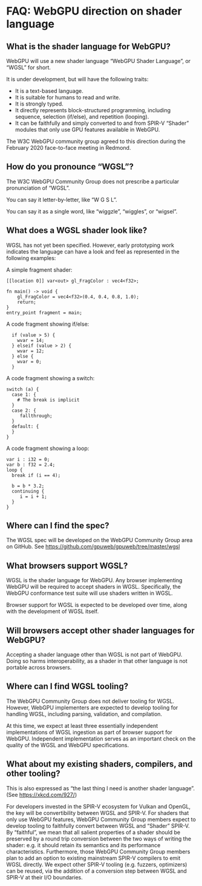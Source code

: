 # FAQ: WebGPU direction on shader language

## What is the shader language for WebGPU?

WebGPU will use a new shader language “WebGPU Shader Language”,
or “WGSL” for short.

It is under development, but will have the following traits:

*   It is a text-based language.
*   It is suitable for humans to read and write.
*   It is strongly typed.
*   It directly represents block-structured programming, including
    sequence, selection (if/else), and repetition (looping).
*   It can be faithfully and simply converted to and from SPIR-V
    “Shader” modules that only use GPU features available in WebGPU.

The W3C WebGPU community group agreed to this direction during the
February 2020 face-to-face meeting in Redmond.


## How do you pronounce “WGSL”?

The W3C WebGPU Community Group does not prescribe a particular
pronunciation of “WGSL”.

You can say it letter-by-letter, like “W G S L”.

You can say it as a single word, like “wiggzle”, “wiggles”, or “wigsel”.


## What does a WGSL shader look like?

WGSL has not yet been specified.
However, early prototyping work indicates the language can have a look
and feel as represented in the following examples:

A simple fragment shader:


```
[[location 0]] var<out> gl_FragColor : vec4<f32>;

fn main() -> void {
    gl_FragColor = vec4<f32>(0.4, 0.4, 0.8, 1.0);
    return;
}
entry_point fragment = main;
```


A code fragment showing if/else:


```
  if (value > 5) {
    wvar = 14;
  } elseif (value > 2) {
    wvar = 12;
  } else {
    wvar = 0;
  }
```


A code fragment showing a switch:


```
switch (a) {
  case 1: {
    # The break is implicit
  }
  case 2: {
     fallthrough;
  }
  default: {
  }
}
```


A code fragment showing a loop:


```
var i : i32 = 0;
var b : f32 = 2.4;
loop {
  break if (i == 4);

  b = b * 3.2;
  continuing {
     i = i + 1;
  }
}
```



## Where can I find the spec?

The WGSL spec will be developed on the WebGPU Community Group area on GitHub.
See https://github.com/gpuweb/gpuweb/tree/master/wgsl


## What browsers support WGSL?

WGSL is the shader language for WebGPU.
Any browser implementing WebGPU will be required to accept shaders in WGSL.
Specifically, the WebGPU conformance test suite will use shaders written
in WGSL.

Browser support for WGSL is expected to be developed over time, along
with the development of WGSL itself.


## Will browsers accept other shader languages for WebGPU?

Accepting a shader language other than WGSL is not part of WebGPU.
Doing so harms interoperability, as a shader in that other language is
not portable across browsers.


## Where can I find WGSL tooling?

The WebGPU Community Group does not deliver tooling for WGSL.
However, WebGPU implementers are expected to develop tooling
for handling WGSL, including parsing, validation, and compilation.

At this time, we expect at least three essentially independent
implementations of WGSL ingestion as part of browser support for WebGPU.
Independent implementation serves as an important check on the quality
of the WGSL and WebGPU specifications.


## What about my existing shaders, compilers, and other tooling?

This is also expressed as “the last thing I need is another shader language”.
(See https://xkcd.com/927/)

For developers invested in the SPIR-V ecosystem for Vulkan and OpenGL,
the key will be convertibility between WGSL and SPIR-V.
For shaders that only use WebGPU features, WebGPU Community Group
members expect to develop tooling to faithfully convert between WGSL
and “Shader” SPIR-V.
By “faithful”, we mean that all salient properties of a shader should
be preserved by a round trip conversion between the two ways of writing
the shader: e.g. it should retain its semantics and its performance
characteristics.
Furthermore, those WebGPU Community Group members plan to add an option
to existing mainstream SPIR-V compilers to emit WGSL directly.
We expect other SPIR-V tooling (e.g. fuzzers, optimizers) can be reused,
via the addition of a conversion step between WGSL and SPIR-V at their
I/O boundaries.



